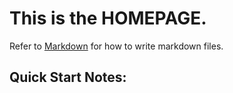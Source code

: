 # This is the **HOMEPAGE**.
Refer to [Markdown](http://daringfireball.net/projects/markdown/) for how to write markdown files.
## Quick Start Notes:

